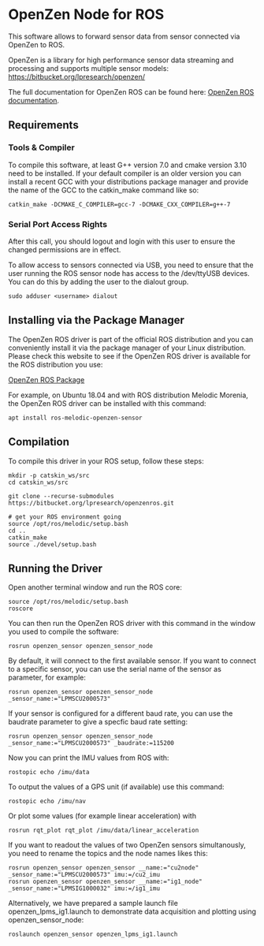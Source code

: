 # OpenZen Node for ROS

This software allows to forward sensor data from sensor connected via OpenZen to ROS.

OpenZen is a library for high performance sensor data streaming and processing and supports multiple sensor models: <https://bitbucket.org/lpresearch/openzen/>

The full documentation for OpenZen ROS can be found here: [OpenZen ROS documentation](https://lpresearch.bitbucket.io/openzen/latest/ros.html#ros-api).

## Requirements

### Tools & Compiler

To compile this software, at least G++ version 7.0 and cmake version 3.10 need to be installed. If your default compiler is an older version
you can install a recent GCC with your distributions package manager and provide the name of the GCC to the catkin_make command
like so:

```
catkin_make -DCMAKE_C_COMPILER=gcc-7 -DCMAKE_CXX_COMPILER=g++-7
```
### Serial Port Access Rights

After this call, you should logout and login with this user to ensure the changed permissions are in effect.

To allow access to sensors connected via USB, you need to ensure that the user running the ROS sensor node
has access to the /dev/ttyUSB devices. You can do this by adding the user to the dialout group.

```
sudo adduser <username> dialout
```

## Installing via the Package Manager

The OpenZen ROS driver is part of the official ROS distribution and you can conveniently install it via the package
manager of your Linux distribution. Please check this website to see if the OpenZen ROS driver is available
for the ROS distribution you use:

[OpenZen ROS Package](https://index.ros.org/p/openzen_sensor/bitbucket-lpresearch-openzenros/)

For example, on Ubuntu 18.04 and with ROS distribution Melodic Morenia, the OpenZen ROS driver
can be installed with this command:

```
apt install ros-melodic-openzen-sensor
```

## Compilation

To compile this driver in your ROS setup, follow these steps:
```
mkdir -p catskin_ws/src
cd catskin_ws/src

git clone --recurse-submodules https://bitbucket.org/lpresearch/openzenros.git

# get your ROS environment going
source /opt/ros/melodic/setup.bash
cd ..
catkin_make
source ./devel/setup.bash
```
## Running the Driver

Open another terminal window and run the ROS core:

```
source /opt/ros/melodic/setup.bash
roscore
```

You can then run the OpenZen ROS driver with this command in the window
you used to compile the software:

```
rosrun openzen_sensor openzen_sensor_node
```

By default, it will connect to the first available sensor. If you want to connect to
a specific sensor, you can use the serial name of the sensor as parameter, for example:

```
rosrun openzen_sensor openzen_sensor_node _sensor_name:="LPMSCU2000573"
```

If your sensor is configured for a different baud rate, you can use the baudrate parameter to
give a specfic baud rate setting:

```
rosrun openzen_sensor openzen_sensor_node _sensor_name:="LPMSCU2000573" _baudrate:=115200
```

Now you can print the IMU values from ROS with:

```
rostopic echo /imu/data
```

To output the values of a GPS unit (if available) use this command:

```
rostopic echo /imu/nav
```

Or plot some values (for example linear acceleration) with 

```
rosrun rqt_plot rqt_plot /imu/data/linear_acceleration
```

If you want to readout the values of two OpenZen sensors simultanously, you need to rename the topics and the node names likes this:

```
rosrun openzen_sensor openzen_sensor __name:="cu2node" _sensor_name:="LPMSCU2000573" imu:=/cu2_imu 
rosrun openzen_sensor openzen_sensor __name:="ig1_node" _sensor_name:="LPMSIG1000032" imu:=/ig1_imu
```

Alternatively, we have prepared a sample launch file openzen_lpms_ig1.launch to demonstrate data acquisition and plotting using openzen_sensor_node:
```
roslaunch openzen_sensor openzen_lpms_ig1.launch
```
